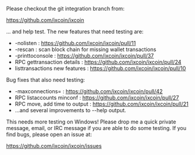 Please checkout the git integration branch from:

https://github.com/ixcoin/ixcoin

... and help test.  The new features that need testing are:

* -nolisten : https://github.com/ixcoin/ixcoin/pull/11
* -rescan : scan block chain for missing wallet transactions
* -printtoconsole : https://github.com/ixcoin/ixcoin/pull/37
* RPC gettransaction details : https://github.com/ixcoin/ixcoin/pull/24
* listtransactions new features : https://github.com/ixcoin/ixcoin/pull/10

Bug fixes that also need testing:

* -maxconnections= : https://github.com/ixcoin/ixcoin/pull/42
* RPC listaccounts minconf : https://github.com/ixcoin/ixcoin/pull/27
* RPC move, add time to output : https://github.com/ixcoin/ixcoin/pull/21
* ...and several improvements to --help output.

This needs more testing on Windows!  Please drop me a quick private message, email, or IRC message if you are able to do some testing.  If you find bugs, please open an issue at:

https://github.com/ixcoin/ixcoin/issues
